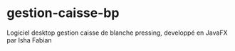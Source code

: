 # gestion-caisse-bp
Logiciel desktop gestion caisse de blanche pressing, developpé en JavaFX par Isha Fabian
